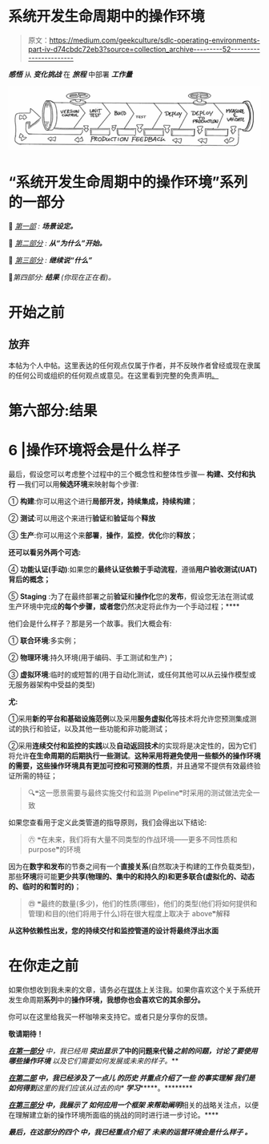 # 系统开发生命周期中的操作环境

> 原文：<https://medium.com/geekculture/sdlc-operating-environments-part-iv-d74cbdc72eb3?source=collection_archive---------52----------------------->

***感悟*** 从 ***变化******挑战*** 在 ***旅程*** 中部署 ***工作量***

![](img/5f521dd2a6059afcfcd7590f60e74dc6.png)

# “系统开发生命周期中的操作环境”系列的一部分

🔘 [*第一部*](https://medium.com/p/5f74d15cd5ff/edit) *:* ***场景设定。***

🔘 [*第二部分*](https://medium.com/p/fc3482c14172/edit) *:* ***从“为什么”开始。***

🔘 [*第三部分*](https://medium.com/p/97f84987f210/edit) *:* ***继续说“什么”***

🔘*第四部分:* ***结果*** *(你现在正在看)。*

# 开始之前

## 放弃

本帖为个人中帖。这里表达的任何观点仅属于作者，并不反映作者曾经或现在隶属的任何公司或组织的任何观点或意见。在这里看到完整的免责声明[。](https://jhadnr68.medium.com/disclaimer-70803d581009)

# 第六部分:结果

# 6 |操作环境将会是什么样子

最后，假设您可以考虑整个过程中的三个概念性和整体性步骤— **构建、交付和执行** —我们可以用**候选环境**来映射每个步骤:

① **构建**:你可以用这个进行**局部开发，持续集成，持续构建**；

② **测试**:可以用这个来进行**验证**和**验证**每个**释放**

③ **生产**:你可以用这个来**部署**，**操作**，**监控**，**优化**你的**释放**；

**还可以看另外两个可选:**

④ **功能认证(手动)**:如果您的**最终认证依赖于手动流程**，遵循**用户验收测试(UAT)背后的概念；**

⑤ **Staging** :为了在最终部署之前**验证**和**操作化**您的**发布**，假设您无法在测试或生产环境中完成**的每个步骤，或者您**仍然决定将此作为一个手动过程；****

他们会是什么样子？那是另一个故事。我们大概会有:

① **联合环境**:多实例；

② **物理环境**:持久环境(用于编码、手工测试和生产)；

③ **虚拟环境**:临时的或短暂的(用于自动化测试，或任何其他可以从云操作模型或无服务器架构中受益的类型)

**尤:**

①采用**新的平台和基础设施范例**以及采用**服务虚拟化**等技术将允许您预测集成测试的执行和验证，以及其他一些功能和非功能测试；

②采用**连续交付和监控的实践**以及**自动返回技术**的实现将是决定性的，因为它们将允许**在生命周期的后期执行一些测试**。**这种采用将避免使用一些额外的操作环境的需要，这些操作环境具有更加可控和可预测的性质**，并且通常不提供有效最终验证所需的特征；

> 🔍❝这一愿景需要与最终实施交付和监测 Pipeline❞时采用的测试做法完全一致

如果您查看用于定义此类管道的指导原则，我们会得出以下结论:

> ㊅ ❝在未来，我们将有大量不同类型的作战环境——更多不同性质和 purpose❞的环境

因为在**数字和发布**的节奏之间有一个**直接关系**(自然取决于构建的工作负载类型)，那些**环境**将可能**更少共享(物理的、集中的和持久的)和更多联合(虚拟化的、动态的、临时的和暂时的)**；

> ㊃ ❝最终的数量(多少)，他们的性质(哪些)，他们的类型(他们将如何提供和管理)和目的(他们将用于什么)将在很大程度上取决于 above❞解释

**从这种依赖性出发，您的持续交付和监控管道的设计将最终浮出水面**

# 在你走之前

如果你想收到我未来的文章，请务必在[媒体](https://jhadnr68.medium.com/)上关注我。如果你喜欢这个关于系统开发生命周期**系列**中的**操作环境，我想你也会喜欢它的其余部分。**

你可以在这里给我买一杯咖啡来支持它。或者只是分享你的反馈。

**敬请期待！**

[***在第一部分***](https://medium.com/p/5f74d15cd5ff/edit) *中，我已经用* ***突出显示了*******中的问题来代替*******之前的问题，讨论了要使用哪些操作环境*** *以及它们需要如何发展或未来的样子。***

**[***在第二部***](https://medium.com/p/fc3482c14172/edit) *中，我已经涉及了一点儿* ***的历史*** *并重点介绍了一些* ***的事实*******理解*** *我们是如何得到******这里的*我们应该从过去的**向* ***学习*********。********

**[***在第三部分***](https://medium.com/p/97f84987f210/edit) *中，我展示了* ***如何应用一个框架*** *来帮助阐明***相关的战略关注点，以便在理解建立新的操作环境所面临的挑战的同时进行进一步讨论。****

*****最后，在这部分的四个*** *中，我已经重点介绍了* ***未来的运营环境会是什么样子*** *。***